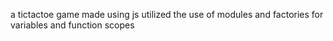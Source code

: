 a tictactoe game made using js 
utilized the use of modules and factories for variables and function scopes